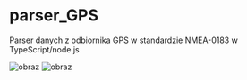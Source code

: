 # parser_GPS
Parser danych z odbiornika GPS w standardzie NMEA-0183 w TypeScript/node.js

![obraz](https://github.com/TheSinOfGreed/parser_GPS/assets/80159294/cddbf370-a756-47f6-a2a4-70119b66845f)
![obraz](https://github.com/TheSinOfGreed/parser_GPS/assets/80159294/07167b96-0a4a-4659-86c9-bc1d1274ae69)


